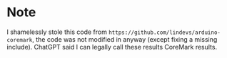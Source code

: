 # Note

I shamelessly stole this code from `https://github.com/lindevs/arduino-coremark`, the code was not modified in anyway (except fixing a missing include). ChatGPT said I can legally call these results CoreMark results.